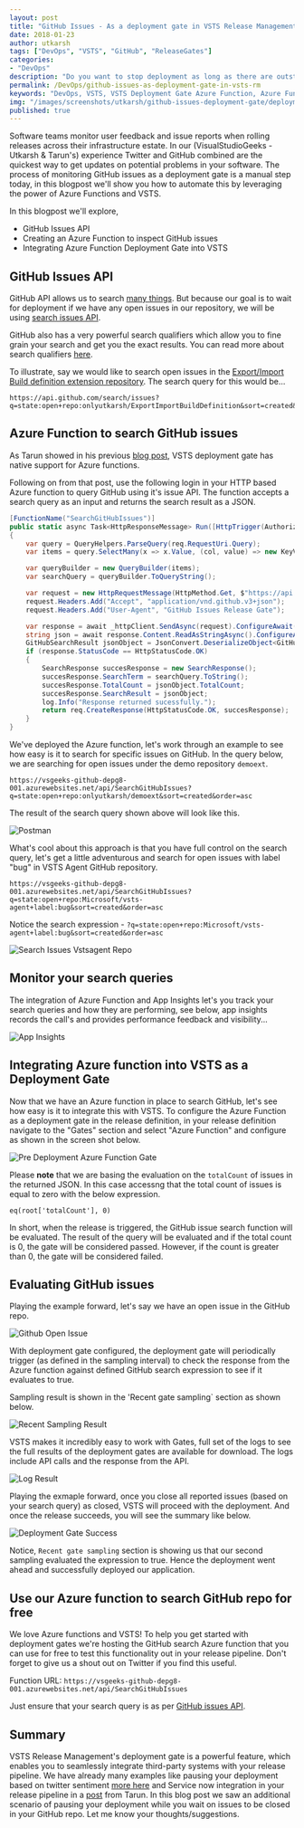 ```yaml
---
layout: post
title: "GitHub Issues - As a deployment gate in VSTS Release Management"
date: 2018-01-23
author: utkarsh
tags: ["DevOps", "VSTS", "GitHub", "ReleaseGates"]
categories:
- "DevOps"
description: "Do you want to stop deployment as long as there are outstanding issues in your GitHub repository? In this blog post we will see how we can leverage powerful VSTS deployment gate functionality to validate all the necessary prerequisites for your next big deployment."
permalink: /DevOps/github-issues-as-deployment-gate-in-vsts-rm
keywords: "DevOps, VSTS, VSTS Deployment Gate Azure Function, Azure Function, Azure Function, GitHub, GitHub Issues, Deployment Gate, Release Management, Visual Studio"
img: "/images/screenshots/utkarsh/github-issues-deployment-gate/deployment-gate-success.png"
published: true
---
```


Software teams monitor user feedback and issue reports when rolling releases across their infrastructure estate. In our (VisualStudioGeeks - Utkarsh & Tarun's) experience Twitter and GitHub combined are the quickest way to get updates on potential problems in your software. The process of monitoring GitHub issues as a deployment gate is a manual step today, in this blogpost we'll show you how to automate this by leveraging the power of Azure Functions and VSTS. 
<!--more-->

In this blogpost we'll explore, 
+ GitHub Issues API
+ Creating an Azure Function to inspect GitHub issues
+ Integrating Azure Function Deployment Gate into VSTS

## GitHub Issues API  ##

GitHub API allows us to search [many things](https://developer.github.com/v3/search/). But because our goal is to wait for deployment if we have any open issues in our repository, we will be using [search issues API](https://developer.github.com/v3/search/#search-issues).

GitHub also has a very powerful search qualifiers which allow you to fine grain your search and get you the exact results. You can read more about search qualifiers [here](https://help.github.com/articles/searching-issues-and-pull-requests/).

To illustrate, say we would like to search open issues in the [Export/Import Build definition extension repository](https://github.com/onlyutkarsh/ExportImportBuildDefinition). The search query for this would be...

```
https://api.github.com/search/issues?q=state:open+repo:onlyutkarsh/ExportImportBuildDefinition&sort=created&order=asc
```

## Azure Function to search GitHub issues ##

As Tarun showed in his previous [blog post](https://www.visualstudiogeeks.com/DevOps/IntegratingServiceNowWithVstsReleaseManagementUsingDeploymentGate), VSTS deployment gate has native support for Azure functions. 

Following on from that post, use the following login in your HTTP based Azure function to query GitHub using it's issue API. The function accepts a search query as an input and returns the search result as a JSON.

```csharp
[FunctionName("SearchGitHubIssues")]
public static async Task<HttpResponseMessage> Run([HttpTrigger(AuthorizationLevel.Anonymous, "get", "post", Route = null)]HttpRequestMessage req, TraceWriter log)
{
    var query = QueryHelpers.ParseQuery(req.RequestUri.Query);
    var items = query.SelectMany(x => x.Value, (col, value) => new KeyValuePair<string, string>(col.Key, value)).ToList();

    var queryBuilder = new QueryBuilder(items);
    var searchQuery = queryBuilder.ToQueryString();

    var request = new HttpRequestMessage(HttpMethod.Get, $"https://api.github.com/search/issues{searchQuery}");
    request.Headers.Add("Accept", "application/vnd.github.v3+json");
    request.Headers.Add("User-Agent", "GitHub Issues Release Gate");

    var response = await _httpClient.SendAsync(request).ConfigureAwait(false);
    string json = await response.Content.ReadAsStringAsync().ConfigureAwait(false);
    GitHubSearchResult jsonObject = JsonConvert.DeserializeObject<GitHubSearchResult>(json);
    if (response.StatusCode == HttpStatusCode.OK)
    {
        SearchResponse succesResponse = new SearchResponse();
        succesResponse.SearchTerm = searchQuery.ToString();
        succesResponse.TotalCount = jsonObject.TotalCount;
        succesResponse.SearchResult = jsonObject;
        log.Info("Response returned sucessfully.");
        return req.CreateResponse(HttpStatusCode.OK, succesResponse);
    }
}
```

We've deployed the Azure function, let's work through an example to see how easy is it to search for specific issues on GitHub. In the query below, we are searching for open issues under the demo repository `demoext`. 

```
https://vsgeeks-github-depg8-001.azurewebsites.net/api/SearchGitHubIssues?q=state:open+repo:onlyutkarsh/demoext&sort=created&order=asc
```

The result of the search query shown above will look like this.

![Postman](../images/screenshots/utkarsh/github-issues-deployment-gate/postman.png)

What's cool about this approach is that you have full control on the search query, let's get a little adventurous and search for open issues with label "bug" in VSTS Agent GitHub repository.

```
https://vsgeeks-github-depg8-001.azurewebsites.net/api/SearchGitHubIssues?q=state:open+repo:Microsoft/vsts-agent+label:bug&sort=created&order=asc
```

Notice the search expression - `?q=state:open+repo:Microsoft/vsts-agent+label:bug&sort=created&order=asc`

![Search Issues Vstsagent Repo](../images/screenshots/utkarsh/github-issues-deployment-gate/search-issues-vstsagent-repo.png)

## Monitor your search queries ##

The integration of Azure Function and App Insights let's you track your search queries and how they are performing, see below, app insights records the call's and provides performance feedback and visibility...

![App Insights](../images/screenshots/utkarsh/github-issues-deployment-gate/app-insights.png)

## Integrating Azure function into VSTS as a Deployment Gate ##

Now that we have an Azure function in place to search GitHub, let's see how easy is it to integrate this with VSTS. To configure the Azure Function as a deployment gate in the release definition, in your release definition navigate to the "Gates" section and select "Azure Function" and configure as shown in the screen shot below.

![Pre Deployment Azure Function Gate](../images/screenshots/utkarsh/github-issues-deployment-gate/pre-deployment-azure-function-gate.png)

Please **note** that we are basing the evaluation on the `totalCount` of issues in the returned JSON. In this case accessng that the total count of issues is equal to zero with the below expression.

```
eq(root['totalCount'], 0)
```

In short, when the release is triggered, the GitHub issue search function will be evaluated. The result of the query will be evaluated and if the total count is 0, the gate will be considered passed. However, if the count is greater than 0, the gate will be considered failed. 

## Evaluating GitHub issues ##

Playing the example forward, let's say we have an open issue in the GitHub repo.

![Github Open Issue](../images/screenshots/utkarsh/github-issues-deployment-gate/github-open-issue.png)

With deployment gate configured, the deployment gate will periodically trigger (as defined in the sampling interval) to check the response from the Azure function against defined GitHub search expression to see if it evaluates to true. 

Sampling result is shown in the 'Recent gate sampling` section as shown below.

![Recent Sampling Result](../images/screenshots/utkarsh/github-issues-deployment-gate/recent-sampling-result.png)

 VSTS makes it incredibly easy to work with Gates, full set of the logs to see the full results of the deployment gates are available for download. The logs include API calls and the response from the API.

![Log Result](../images/screenshots/utkarsh/github-issues-deployment-gate/log-result.png)

Playing the exmaple forward, once you close all reported issues (based on your search query) as closed, VSTS will proceed with the deployment. And once the release succeeds, you will see the summary like below.

![Deployment Gate Success](../images/screenshots/utkarsh/github-issues-deployment-gate/deployment-gate-success.png)

Notice, `Recent gate sampling` section is showing us that our second sampling evaluated the expression to true. Hence the deployment went ahead and successfully deployed our application.

## Use our Azure function to search GitHub repo for free ##

We love Azure functions and VSTS! To help you get started with deployment gates we're hosting the GitHub search Azure function that you can use for free to test this functionality out in your release pipeline. Don't forget to give us a shout out on Twitter if you find this useful.

Function URL: `https://vsgeeks-github-depg8-001.azurewebsites.net/api/SearchGitHubIssues`

Just ensure that your search query is as per [GitHub issues API](https://developer.github.com/v3/search/#search-issues).

## Summary ##

VSTS Release Management's deployment gate is a powerful feature, which enables you to seamlessly integrate third-party systems with your release pipeline. We have already many examples like pausing your deployment based on twitter sentiment [more here](https://blogs.msdn.microsoft.com/bharry/2017/12/15/twitter-sentiment-as-a-release-gate/) and Service now integration in your release pipeline in a [post](https://www.visualstudiogeeks.com/DevOps/IntegratingServiceNowWithVstsReleaseManagementUsingDeploymentGate) from Tarun. In this blog post we saw an additional scenario of pausing your deployment while you wait on issues to be closed in your GitHub repo. Let me know your thoughts/suggestions.

